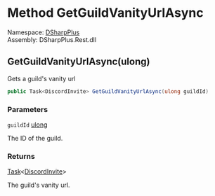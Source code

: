 # Method GetGuildVanityUrlAsync

Namespace: [DSharpPlus](DSharpPlus.md)  
Assembly: DSharpPlus.Rest.dll

## <a id="DSharpPlus_DiscordRestClient_GetGuildVanityUrlAsync_System_UInt64_"></a>GetGuildVanityUrlAsync\(ulong\)

Gets a guild's vanity url

```csharp
public Task<DiscordInvite> GetGuildVanityUrlAsync(ulong guildId)
```

### Parameters

`guildId` [ulong](https://learn.microsoft.com/dotnet/api/system.uint64)

The ID of the guild.

### Returns

[Task](https://learn.microsoft.com/dotnet/api/system.threading.tasks.task\-1)<[DiscordInvite](DSharpPlus.Entities.DiscordInvite.md)\>

The guild's vanity url.

